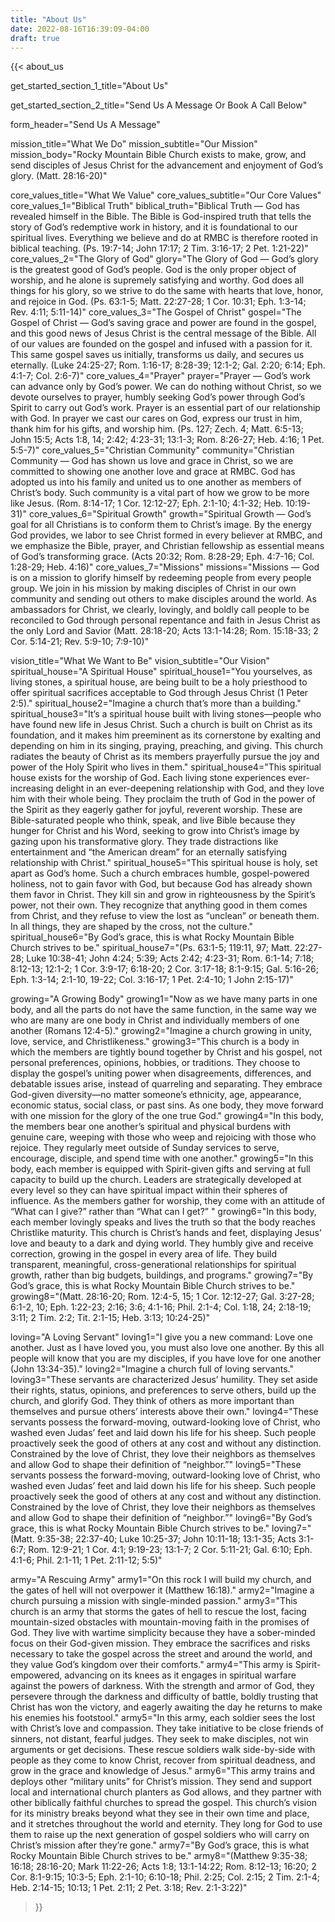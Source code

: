 ```yaml
---
title: "About Us"
date: 2022-08-16T16:39:09-04:00
draft: true
---
```

{{< about_us 

get_started_section_1_title="About Us"

get_started_section_2_title="Send Us A Message Or Book A Call Below"

form_header="Send Us A Message"

mission_title="What We Do"
mission_subtitle="Our Mission"
mission_body="Rocky Mountain Bible Church exists to make, grow, and send disciples of Jesus Christ for the advancement and enjoyment of God’s glory. (Matt. 28:16-20)"

core_values_title="What We Value"
core_values_subtitle="Our Core Values"
core_values_1="Biblical Truth"
biblical_truth="Biblical Truth — God has revealed himself in the Bible. The Bible is God-inspired truth that tells the story of God’s redemptive work in history, and it is foundational to our spiritual lives. Everything we believe and do at RMBC is therefore rooted in biblical teaching. (Ps. 19:7-14; John 17:17; 2 Tim. 3:16-17; 2 Pet. 1:21-22)"
core_values_2="The Glory of God"
glory="The Glory of God — God’s glory is the greatest good of God’s people. God is the only proper object of worship, and he alone is supremely satisfying and worthy. God does all things for his glory, so we strive to do the same with hearts that love, honor, and rejoice in God. (Ps. 63:1-5; Matt. 22:27-28; 1 Cor. 10:31; Eph. 1:3-14; Rev. 4:11; 5:11-14)"
core_values_3="The Gospel of Christ"
gospel="The Gospel of Christ — God’s saving grace and power are found in the gospel, and this good news of Jesus Christ is the central message of the Bible. All of our values are founded on the gospel and infused with a passion for it. This same gospel saves us initially, transforms us daily, and secures us eternally. (Luke 24:25-27; Rom. 1:16-17; 8:28-39; 12:1-2; Gal. 2:20; 6:14; Eph. 4:1-7; Col. 2:6-7)"
core_values_4="Prayer"
prayer="Prayer — God’s work can advance only by God’s power. We can do nothing without Christ, so we devote ourselves to prayer, humbly seeking God’s power through God’s Spirit to carry out God’s work. Prayer is an essential part of our relationship with God. In prayer we cast our cares on God, express our trust in him, thank him for his gifts, and worship him. (Ps. 127; Zech. 4; Matt. 6:5-13; John 15:5; Acts 1:8, 14; 2:42; 4:23-31; 13:1-3; Rom. 8:26-27; Heb. 4:16; 1 Pet. 5:5-7)"
core_values_5="Christian Community"
community="Christian Community — God has shown us love and grace in Christ, so we are committed to showing one another love and grace at RMBC. God has adopted us into his family and united us to one another as members of Christ’s body. Such community is a vital part of how we grow to be more like Jesus. (Rom. 8:14-17; 1 Cor. 12:12-27; Eph. 2:1-10; 4:1-32; Heb. 10:19-31)"
core_values_6="Spiritual Growth"
growth="Spiritual Growth — God’s goal for all Christians is to conform them to Christ’s image. By the energy God provides, we labor to see Christ formed in every believer at RMBC, and we emphasize the Bible, prayer, and Christian fellowship as essential means of God’s transforming grace. (Acts 20:32; Rom. 8:28-29; Eph. 4:7-16; Col. 1:28-29; Heb. 4:16)"
core_values_7="Missions"
missions="Missions — God is on a mission to glorify himself by redeeming people from every people group. We join in his mission by making disciples of Christ in our own community and sending out others to make disciples around the world. As ambassadors for Christ, we clearly, lovingly, and boldly call people to be reconciled to God through personal repentance and faith in Jesus Christ as the only Lord and Savior (Matt. 28:18-20; Acts 13:1-14:28; Rom. 15:18-33; 2 Cor. 5:14-21; Rev. 5:9-10; 7:9-10)"

vision_title="What We Want to Be"
vision_subtitle="Our Vision"
spiritual_house="A Spiritual House"
spiritual_house1="You yourselves, as living stones, a spiritual house, are being built to be a holy priesthood to offer spiritual sacrifices acceptable to God through Jesus Christ (1 Peter 2:5)."
spiritual_house2="Imagine a church that’s more than a building."
spiritual_house3="It’s a spiritual house built with living stones—people who have found new life in Jesus Christ. Such a church is built on Christ as its foundation, and it makes him preeminent as its cornerstone by exalting and depending on him in its singing, praying, preaching, and giving. This church radiates the beauty of Christ as its members prayerfully pursue the joy and power of the Holy Spirit who lives in them."
spiritual_house4="This spiritual house exists for the worship of God. Each living stone experiences ever-increasing delight in an ever-deepening relationship with God, and they love him with their whole being. They proclaim the truth of God in the power of the Spirit as they eagerly gather for joyful, reverent worship. These are Bible-saturated people who think, speak, and live Bible because they hunger for Christ and his Word, seeking to grow into Christ’s image by gazing upon his transformative glory. They trade distractions like entertainment and “the American dream” for an eternally satisfying relationship with Christ."
spiritual_house5="This spiritual house is holy, set apart as God’s home. Such a church embraces humble, gospel-powered holiness, not to gain favor with God, but because God has already shown them favor in Christ. They kill sin and grow in righteousness by the Spirit’s power, not their own. They recognize that anything good in them comes from Christ, and they refuse to view the lost as “unclean” or beneath them. In all things, they are shaped by the cross, not the culture."
spiritual_house6="By God’s grace, this is what Rocky Mountain Bible Church strives to be."
spiritual_house7="(Ps. 63:1-5; 119:11, 97; Matt. 22:27-28; Luke 10:38-41; John 4:24; 5:39; Acts 2:42; 4:23-31; Rom. 6:1-14; 7:18; 8:12-13; 12:1-2; 1 Cor. 3:9-17; 6:18-20; 2 Cor. 3:17-18; 8:1-9:15; Gal. 5:16-26; Eph. 1:3-14; 2:1-10, 19-22; Col. 3:16-17; 1 Pet. 2:4-10; 1 John 2:15-17)"

growing="A Growing Body"
growing1="Now as we have many parts in one body, and all the parts do not have the same function, in the same way we who are many are one body in Christ and individually members of one another (Romans 12:4-5)."
growing2="Imagine a church growing in unity, love, service, and Christlikeness."
growing3="This church is a body in which the members are tightly bound together by Christ and his gospel, not personal preferences, opinions, hobbies, or traditions. They choose to display the gospel’s uniting power when disagreements, differences, and debatable issues arise, instead of quarreling and separating. They embrace God-given diversity—no matter someone’s ethnicity, age, appearance, economic status, social class, or past sins. As one body, they move forward with one mission for the glory of the one true God."
growing4="In this body, the members bear one another’s spiritual and physical burdens with genuine care, weeping with those who weep and rejoicing with those who rejoice. They regularly meet outside of Sunday services to serve, encourage, disciple, and spend time with one another."
growing5="In this body, each member is equipped with Spirit-given gifts and serving at full capacity to build up the church. Leaders are strategically developed at every level so they can have spiritual impact within their spheres of influence. As the members gather for worship, they come with an attitude of “What can I give?” rather than “What can I get?” "
growing6="In this body, each member lovingly speaks and lives the truth so that the body reaches Christlike maturity. This church is Christ’s hands and feet, displaying Jesus’ love and beauty to a dark and dying world. They humbly give and receive correction, growing in the gospel in every area of life. They build transparent, meaningful, cross-generational relationships for spiritual growth, rather than big budgets, buildings, and programs."
growing7="By God’s grace, this is what Rocky Mountain Bible Church strives to be."
growing8="(Matt. 28:16-20; Rom. 12:4-5, 15; 1 Cor. 12:12-27; Gal. 3:27-28; 6:1-2, 10; Eph. 1:22-23; 2:16; 3:6; 4:1-16; Phil. 2:1-4; Col. 1:18, 24; 2:18-19; 3:11; 2 Tim. 2:2; Tit. 2:1-15; Heb. 3:13; 10:24-25)"

loving="A Loving Servant"
loving1="I give you a new command: Love one another. Just as I have loved you, you must also love one another. By this all people will know that you are my disciples, if you have love for one another (John 13:34-35)."
loving2="Imagine a church full of loving servants."
loving3="These servants are characterized Jesus’ humility. They set aside their rights, status, opinions, and preferences to serve others, build up the church, and glorify God. They think of others as more important than themselves and pursue others’ interests above their own."
loving4="These servants possess the forward-moving, outward-looking love of Christ, who washed even Judas’ feet and laid down his life for his sheep. Such people proactively seek the good of others at any cost and without any distinction. Constrained by the love of Christ, they love their neighbors as themselves and allow God to shape their definition of “neighbor.”"
loving5="These servants possess the forward-moving, outward-looking love of Christ, who washed even Judas’ feet and laid down his life for his sheep. Such people proactively seek the good of others at any cost and without any distinction. Constrained by the love of Christ, they love their neighbors as themselves and allow God to shape their definition of “neighbor.”"
loving6="By God’s grace, this is what Rocky Mountain Bible Church strives to be."
loving7="(Matt. 9:35-38; 22:37-40; Luke 10:25-37; John 10:11-18; 13:1-35; Acts 3:1-6:7; Rom. 12:9-21; 1 Cor. 4:1; 9:19-23; 13:1-7; 2 Cor. 5:11-21; Gal. 6:10; Eph. 4:1-6; Phil. 2:1-11; 1 Pet. 2:11-12; 5:5)"

army="A Rescuing Army"
army1="On this rock I will build my church, and the gates of hell will not overpower it (Matthew 16:18)."
army2="Imagine a church pursuing a mission with single-minded passion."
army3="This church is an army that storms the gates of hell to rescue the lost, facing mountain-sized obstacles with mountain-moving faith in the promises of God. They live with wartime simplicity because they have a sober-minded focus on their God-given mission. They embrace the sacrifices and risks necessary to take the gospel across the street and around the world, and they value God’s kingdom over their comforts."
army4="This army is Spirit-empowered, advancing on its knees as it engages in spiritual warfare against the powers of darkness. With the strength and armor of God, they persevere through the darkness and difficulty of battle, boldly trusting that Christ has won the victory, and eagerly awaiting the day he returns to make his enemies his footstool."
army5="In this army, each soldier sees the lost with Christ’s love and compassion. They take initiative to be close friends of sinners, not distant, fearful judges. They seek to make disciples, not win arguments or get decisions. These rescue soldiers walk side-by-side with people as they come to know Christ, recover from spiritual deadness, and grow in the grace and knowledge of Jesus."
army6="This army trains and deploys other “military units” for Christ’s mission. They send and support local and international church planters as God allows, and they partner with other biblically faithful churches to spread the gospel. This church’s vision for its ministry breaks beyond what they see in their own time and place, and it stretches throughout the world and eternity. They long for God to use them to raise up the next generation of gospel soldiers who will carry on Christ’s mission after they’re gone."
army7="By God’s grace, this is what Rocky Mountain Bible Church strives to be."
army8="(Matthew 9:35-38; 16:18; 28:16-20; Mark 11:22-26; Acts 1:8; 13:1-14:22; Rom. 8:12-13; 16:20; 2 Cor. 8:1-9:15; 10:3-5; Eph. 2:1-10; 6:10-18; Phil. 2:25; Col. 2:15; 2 Tim. 2:1-4; Heb. 2:14-15; 10:13; 1 Pet. 2:11; 2 Pet. 3:18; Rev. 2:1-3:22)"

>}}